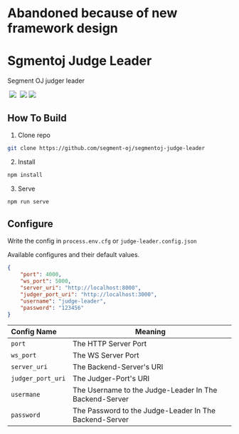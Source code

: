 # Abandoned because of new framework design

# Sgmentoj Judge Leader
Segment OJ judger leader

![[](https://github.com/segment-oj/segmentoj-judge-leader/blob/main/LICENSE)](https://img.shields.io/github/license/segment-oj/segmentoj-judge-leader?style=flat-square)
![](https://img.shields.io/github/repo-size/segment-oj/segmentoj-judge-leader?style=flat-square)
![[](https://github.com/segment-oj/segmentoj-judge-leader/actions)](https://img.shields.io/github/workflow/status/segment-oj/segmentoj-judge-leader/Compile%20Check%20CI?style=flat-square)
![](https://img.shields.io/github/last-commit/segment-oj/segmentoj-judge-leader?style=flat-square)
![](https://img.shields.io/github/stars/segment-oj/segmentoj-judge-leader?style=flat-square)

## How To Build
1. Clone repo
```zsh
git clone https://github.com/segment-oj/segmentoj-judge-leader
```
2. Install
```zsh
npm install
```
3. Serve
```zsh
npm run serve
```

## Configure
Write the config in `process.env.cfg` or `judge-leader.config.json`

Available configures and their default values.
```json
{
    "port": 4000,
    "ws_port": 5000,
    "server_uri": "http://localhost:8000",
    "judger_port_uri": "http://localhost:3000",
    "username": "judge-leader",
    "password": "123456"
}
```

|Config Name|Meaning|
|:--|--|
|`port`|The HTTP Server Port|
|`ws_port`|The WS Server Port|
|`server_uri`|The Backend-Server's URI|
|`judger_port_uri`|The Judger-Port's URI|
|`usermane`|The Username to the Judge-Leader In The Backend-Server|
|`password`|The Password to the Judge-Leader In The Backend-Server|
